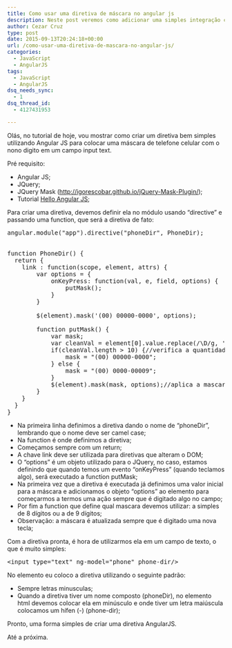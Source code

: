 ```yaml
---
title: Como usar uma diretiva de máscara no angular js
description: Neste post veremos como adicionar uma simples integração com uma diretiva de máscara no AngularJS
author: Cezar Cruz
type: post
date: 2015-09-13T20:24:18+00:00
url: /como-usar-uma-diretiva-de-mascara-no-angular-js/
categories:
  - JavaScript
  - AngularJS
tags:
  - JavaScript
  - AngularJS
dsq_needs_sync:
  - 1
dsq_thread_id:
  - 4127431953

---
```

Olás, no tutorial de hoje, vou mostrar como criar um diretiva bem simples utilizando Angular JS para colocar uma máscara de telefone celular com o nono digito em um campo input text.

<!--more-->

Pré requisito:

  * Angular JS;
  * JQuery;
  * JQuery Mask (<http://igorescobar.github.io/jQuery-Mask-Plugin/>);
  * Tutorial [Hello Angular JS][1];

Para criar uma diretiva, devemos definir ela no módulo usando &#8220;directive&#8221; e passando uma function, que será a diretiva de fato:

<pre class="lang:js decode:true">angular.module("app").directive("phoneDir", PhoneDir);


function PhoneDir() {
  return {
    link : function(scope, element, attrs) {
        var options = {
            onKeyPress: function(val, e, field, options) {
                putMask();
            }
        }

        $(element).mask('(00) 00000-0000', options);

        function putMask() {
            var mask;
            var cleanVal = element[0].value.replace(/\D/g, '');//pega o valor sem mascara
            if(cleanVal.length &gt; 10) {//verifica a quantidade de digitos.
                mask = "(00) 00000-0000";
            } else {
                mask = "(00) 0000-00009";
            }
            $(element).mask(mask, options);//aplica a mascara novamente
        }
    }
  }
}</pre>

  * Na primeira linha definimos a diretiva dando o nome de &#8220;phoneDir&#8221;, lembrando que o nome deve ser camel case;
  * Na function é onde definimos a diretiva;
  * Começamos sempre com um return;
  * A chave link deve ser utilizada para diretivas que alteram o DOM;
  * O &#8220;options&#8221; é um objeto utilizado para o JQuery, no caso, estamos definindo que quando temos um evento &#8220;onKeyPress&#8221; (quando teclamos algo), será executado a function putMask;
  * Na primeira vez que a diretiva é executada já definimos uma valor inicial para a máscara e adicionamos o objeto &#8220;options&#8221; ao elemento para começarmos a termos uma ação sempre que é digitado algo no campo;
  * Por fim a function que define qual mascara devemos utilizar: a simples de 8 dígitos ou a de 9 dígitos;
  * Observação: a máscara é atualizada sempre que é digitado uma nova tecla;

Com a diretiva pronta, é hora de utilizarmos ela em um campo de texto, o que é muito simples:

<pre class="lang:default decode:true ">&lt;input type="text" ng-model="phone" phone-dir/&gt;</pre>

No elemento eu coloco a diretiva utilizando o seguinte padrão:

  * Sempre letras minusculas;
  * Quando a diretiva tiver um nome composto (phoneDir), no elemento html devemos colocar ela em minúsculo e onde tiver um letra maiúscula colocamos um hífen (-) (phone-dir);

Pronto, uma forma simples de criar uma diretiva AngularJS.

Até a próxima.

&nbsp;

 [1]: https://cezarcruz.com.br/2014/12/hello-angular-js/